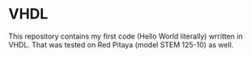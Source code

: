 # VHDL
This repository contains my first code (Hello World literally) wrritten in VHDL. That was tested on Red Pitaya (model STEM 125-10) as well.
